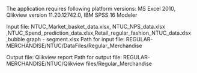 The application requires following platform versions:
MS Excel 2010, Qlikview version 11.20.12742.0,
IBM SPSS 16 Modeler

Input file: NTUC_Market_basket_data.xlsx, NTUC_NPS_data.xlsx ,NTUC_Spend_prediction_data.xlsx,Retail_regular_fashion_NTUC_data.xlsx ,bubble graph - segment.xlsx
Path for input file: REGULAR-MERCHANDISE/NTUC/DataFiles/Regular_Merchandise

Output file: Qlikview report
Path for output file: REGULAR-MERCHANDISE/NTUC/Qlikview files/Regular_Merchandise